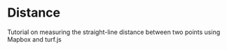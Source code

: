 # Distance
Tutorial on measuring the straight-line distance between two points using Mapbox and turf.js

